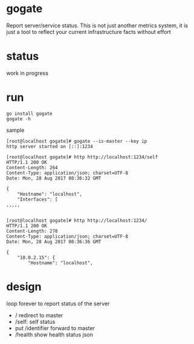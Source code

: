 # gogate
Report server/service status. This is not just another metrics system, it is
just a tool to reflect your current infrastructure facts without effort

# status

work in progress

# run
 
```
go install gogate
gogate -h
```

sample

```
[root@localhost gogate]# gogate --is-master --key ip
http server started on [::]:1234

[root@localhost gogate]# http http://localhost:1234/self
HTTP/1.1 200 OK
Content-Length: 264
Content-Type: application/json; charset=UTF-8
Date: Mon, 28 Aug 2017 08:36:32 GMT

{
    "Hostname": "localhost",
    "Interfaces": [
,,,,,


[root@localhost gogate]# http http://localhost:1234/
HTTP/1.1 200 OK
Content-Length: 278
Content-Type: application/json; charset=UTF-8
Date: Mon, 28 Aug 2017 08:36:36 GMT

{
    "10.0.2.15": {
        "Hostname": "localhost",

```
# design

loop forever to  report status of the server

- / redirect to master
- /self: self status
- put /identifier forward to master
- /health show health status json
